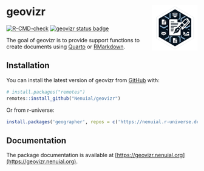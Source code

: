 # geovizr <img src="man/figures/logo.png" width="120" align="right"/>

<!-- badges: start -->
[![R-CMD-check](https://github.com/Nenuial/geovizr/actions/workflows/R-CMD-check.yaml/badge.svg)](https://github.com/Nenuial/geovizr/actions/workflows/R-CMD-check.yaml)
[![geovizr status badge](https://nenuial.r-universe.dev/badges/geovizr)](https://nenuial.r-universe.dev/geovizr)
<!-- badges: end -->

The goal of geovizr is to provide support functions to create documents using [Quarto](https://quarto.org) or [RMarkdown](http://rmarkdown.rstudio.com/index.html).

## Installation

You can install the latest version of geovizr from [GitHub](https://github.com/) with:

``` r
# install.packages("remotes")
remotes::install_github("Nenuial/geovizr")
```

Or from r-universe:

``` r
install.packages('geographer', repos = c('https://nenuial.r-universe.dev', 'https://cloud.r-project.org'))
```

## Documentation

The package documentation is available at [https://geovizr.nenuial.org](https://geovizr.nenuial.org).
